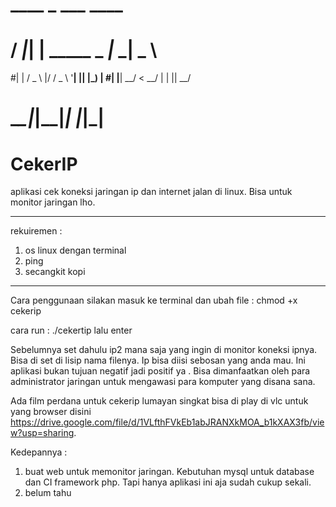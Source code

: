 #  ____     _            ___ ____  
# / ___|___| | _____ _ _|_ _|  _ \ 
#| |   / _ \ |/ / _ \ '__| || |_) |
#| |__|  __/   <  __/ |  | ||  __/ 
# \____\___|_|\_\___|_| |___|_|   
 
# CekerIP

aplikasi cek koneksi jaringan ip dan internet jalan di linux. Bisa untuk monitor jaringan lho.

-----------------------------------
rekuiremen :
1. os linux dengan terminal
2. ping
3. secangkit kopi
-----------------------------------

Cara penggunaan silakan masuk ke terminal dan ubah file :
chmod +x cekerip

cara run : ./cekertip lalu enter

Sebelumnya set dahulu ip2 mana saja yang ingin di monitor koneksi ipnya. Bisa di set di lisip nama filenya.
Ip bisa diisi sebosan yang anda mau. Ini aplikasi bukan tujuan negatif jadi positif ya . Bisa dimanfaatkan oleh para administrator 
jaringan untuk mengawasi para komputer yang disana  sana.

Ada film perdana untuk cekerip lumayan singkat bisa di play di vlc untuk yang browser disini https://drive.google.com/file/d/1VLfthFVkEb1abJRANXkMOA_b1kXAX3fb/view?usp=sharing.

Kedepannya :
1. buat web untuk memonitor jaringan. Kebutuhan mysql untuk database dan CI framework php. Tapi hanya aplikasi ini aja sudah cukup sekali.
2. belum tahu  
